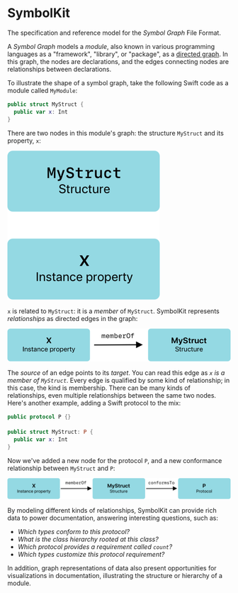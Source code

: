 # SymbolKit

The specification and reference model for the *Symbol Graph* File Format.

A *Symbol Graph* models a *module*, also known in various programming languages as a "framework", "library", or "package", as a [directed graph](https://en.wikipedia.org/wiki/Directed_graph). In this graph, the nodes are declarations, and the edges connecting nodes are relationships between declarations.

To illustrate the shape of a symbol graph, take the following Swift code as a module called `MyModule`:

```swift
public struct MyStruct {
  public var x: Int
}
```

There are two nodes in this module's graph: the structure `MyStruct` and its property, `x`:

![A graph with 2 nodes: "Struct Node" MyStruct and "Instance Property Node" x](Sources/SymbolKit/SymbolKit.docc/Resources/twonodes@2x.png)

`x` is related to `MyStruct`: it is a *member* of `MyStruct`. SymbolKit represents *relationships* as directed edges in the graph:

![Node x has a directed edge with text "memberof" to Node MyStruct](Sources/SymbolKit/SymbolKit.docc/Resources/member@2x.png)

The *source* of an edge points to its *target*. You can read this edge as *`x` is a member of `MyStruct`*. Every edge is qualified by some kind of relationship; in this case, the kind is membership. There can be many kinds of relationships, even multiple relationships between the same two nodes. Here's another example, adding a Swift protocol to the mix:

```swift
public protocol P {}

public struct MyStruct: P {
  public var x: Int
}
```

Now we've added a new node for the protocol `P`, and a new conformance relationship between `MyStruct` and `P`:

![Node x has a directed edge with text "memberof" to Node MyStruct, Node MyStruct has a directed edge with text "conformsTo" to "Protocol Node" P](Sources/SymbolKit/SymbolKit.docc/Resources/conforms@2x.png)

By modeling different kinds of relationships, SymbolKit can provide rich data to power documentation, answering interesting questions, such as:

- *Which types conform to this protocol?*
- *What is the class hierarchy rooted at this class?*
- *Which protocol provides a requirement called `count`?*
- *Which types customize this protocol requirement?*

In addition, graph representations of data also present opportunities for visualizations in documentation, illustrating the structure or hierarchy of a module.

<!-- Copyright (c) 2021 Apple Inc and the Swift Project authors. All Rights Reserved. -->
